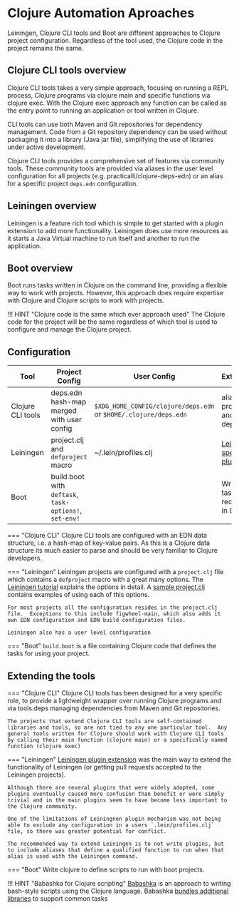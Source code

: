 # Clojure Automation Aproaches

Leiningen, Clojure CLI tools and Boot are different approaches to Clojure project configuration.  Regardless of the tool used, the Clojure code in the project remains the same.


## Clojure CLI tools overview

Clojure CLI tools takes a very simple approach, focusing on running a REPL process, Clojure programs via clojure main and specific functions via clojure exec.  With the Clojure exec approach any function can be called as the entry point to running an application or tool written in Clojure.

CLI tools can use both Maven and Git repositories for dependency management.  Code from a Git repository dependency can be used without packaging it into a library (Java jar file), simplifying the use of libraries under active development.

Clojure CLI tools provides a comprehensive set of features via community tools.  These community tools are provided via aliases in the user level configuration for all projects (e.g. practicalli/clojure-deps-edn) or an alias for a specific project `deps.edn` configuration.


## Leiningen overview

Leiningen is a feature rich tool which is simple to get started with a plugin extension to add more functionality.  Leiningen does use more resources as it starts a Java Virtual machine to run itself and another to run the application.


## Boot overview

Boot runs tasks written in Clojure on the command line, providing a flexible way to work with projects.  However, this approach does require expertise with Clojure and  Clojure scripts to work with projects.

!!! HINT "Clojure code is the same which ever approach used"
    The Clojure code for the project will be the same regardless of which tool is used to configure and manage the Clojure project.


## Configuration

| Tool              | Project Config                                         | User Config                                                      | Extension                                                                                        |
|-------------------|--------------------------------------------------------|------------------------------------------------------------------|--------------------------------------------------------------------------------------------------|
| Clojure CLI tools | deps.edn hash-map merged with user config              | `$XDG_HOME_CONFIG/clojure/deps.edn` or `$HOME/.clojure/deps.edn` | aliases in project and user deps.edn                                                             |
| Leiningen         | project.clj and `defproject` macro                     | ~/.lein/profiles.clj                                             | [Leiningen specific plugin](https://github.com/technomancy/leiningen/blob/master/doc/PLUGINS.md) |
| Boot              | build.boot with `deftask`, `task-options!`, `set-env!` |                                                                  | Write the tasks required in Clojure                                                              |



=== "Clojure CLI"
    Clojure CLI tools are configured with an EDN data structure, i.e. a hash-map of key-value pairs.  As this is a Clojure data structure its much easier to parse and should be very familiar to Clojure developers.

=== "Leiningen"
    Leiningen projects are configured with a `project.clj` file which contains a `defproject` macro with a great many options.  The [Leiningen tutorial](https://github.com/technomancy/leiningen/blob/stable/doc/TUTORIAL.md) explains the options in detail.  A [sample project.clj](https://github.com/technomancy/leiningen/blob/stable/sample.project.clj) contains examples of using each of this options.

    For most projects all the configuration resides in the project.clj file.  Exceptions to this include figwheel-main, which also adds it own EDN configuration and EDN build configuration files.

    Leiningen also has a user level configuration

=== "Boot"
    `build.boot` is a file containing Clojure code that defines the tasks for using your project.



## Extending the tools


=== "Clojure CLI"
    Clojure CLI tools has been designed for a very specific role, to provide a lightweight wrapper over running Clojure programs and via tools.deps managing dependencies from Maven and Git repositories.

    The projects that extend Clojure CLI tools are self-contained libraries and tools, so are not tied to any one particular tool.  Any general tools written for Clojure should work with Clojure CLI tools by calling their main function (clojure main) or a specifically named function (clojure exec)


=== "Leiningen"
    [Leiningen plugin extension](https://github.com/technomancy/leiningen/blob/master/doc/PLUGINS.md) was the main way to extend the functionality of Leiningen (or getting pull requests accepted to the Leiningen projects).

    Although there are several plugins that were widely adopted, some plugins eventually caused more confusion than benefit or were simply trivial and in the main plugins seem to have become less important to the Clojure community.

    One of the limitations of Leiningnen plugin mechanism was not being able to exclude any configuration in a users `.lein/profiles.clj` file, so there was greater potential for conflict.

    The recommended way to extend Leiningen is to not write plugins, but to include aliases that define a qualified function to run when that alias is used with the Leiningen command.


=== "Boot"
    Write clojure to define scripts to run with boot projects.

!!! HINT "Babashka for Clojure scripting"
    [Babashka](https://book.babashka.org/) is an approach to writing bash-style scripts using the Clojure language.  Babashka [bundles additional libraries](https://book.babashka.org/#libraries) to support common tasks
